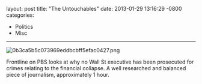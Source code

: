 layout: post
title:  "The Untouchables"
date:   2013-01-29 13:16:29 -0800
categories:
  - Politics
  - Misc
---



 ![0b3ca5b5c073969eddbcbff5efac0427.png](/attachments/0b3ca5b5c073969eddbcbff5efac0427/image.png) 

 Frontline on PBS looks at why no Wall St executive has been prosecuted for crimes relating to the financial collapse. A well researched and balanced piece of journalism, approximately 1 hour.
